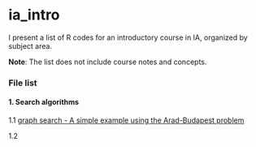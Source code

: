 # ia_intro

I present a list of R codes for an introductory course in IA, organized by subject area. 

**Note**: The list does not include course notes and concepts.

### File list

#### 1. Search algorithms

1.1 [graph search - A simple example using the Arad-Budapest problem](https://github.com/MAValle/deepLearning_intro_course/blob/main/DL_motivation_example.ipynb)

1.2 

